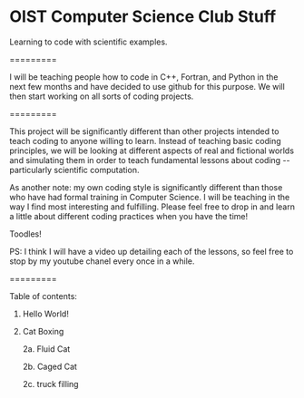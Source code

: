 OIST Computer Science Club Stuff
=========

Learning to code with scientific examples.

=========

I will be teaching people how to code in C++, Fortran, and Python in the next few months and have decided to use github for this purpose. We will then start working on all sorts of coding projects.

=========

This project will be significantly different than other projects intended to teach coding to anyone willing to learn. Instead of teaching basic coding principles, we will be looking at different aspects of real and fictional worlds and simulating them in order to teach fundamental lessons about coding -- particularly scientific computation. 

As another note: my own coding style is significantly different than those who have had formal training in Computer Science. I will be teaching in the way I find most interesting and fulfilling. Please feel free to drop in and learn a little about different coding practices when you have the time!

Toodles!

PS: I think I will have a video up detailing each of the lessons, so feel free to stop by my youtube chanel every once in a while.

=========

Table of contents:

1.  Hello World!

2.  Cat Boxing

    2a. Fluid Cat

    2b. Caged Cat

    2c. truck filling
